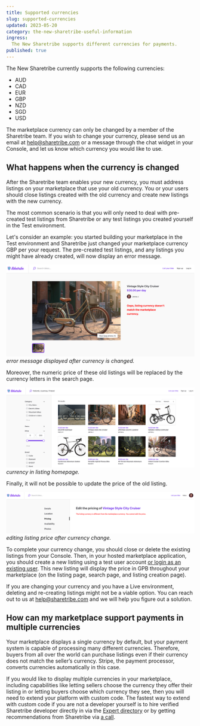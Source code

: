 ```yaml
---
title: Supported currencies 
slug: supported-currencies 
updated: 2023-05-20 
category: the-new-sharetribe-useful-information
ingress:
  The New Sharetribe supports different currencies for payments. 
published: true
---
```


The New Sharetribe currently supports the following currencies: 

- AUD
- CAD
- EUR
- GBP
- NZD
- SGD
- USD

The marketplace currency can only be changed by a member of the Sharetribe team. If you wish to change your currency, please send us an email at help@sharetribe.com or a message through the chat widget in your Console, and let us know which currency you would like to use.

## What happens when the currency is changed

After the Sharetribe team enables your new currency, you must address listings on your marketplace that use your old currency. You or your users should close listings created with the old currency and create new listings with the new currency. 

The most common scenario is that you will only need to deal with pre-created test listings from Sharetribe or any test listings you created yourself in the Test environment. 


Let's consider an example: you started building your marketplace in the Test environment and Sharetribe just changed your marketplace currency GBP per your request. The pre-created test listings, and any listings you might have already created, will now display an error message. 

![biketribe_currency_usd](./biketribe_currency_broken.png)
_error message displayed after currency is changed._

Moreover, the numeric price of these old listings will be replaced by the currency letters in the search page. 

![biketribe_currency_listinghomepage](./biketribe_currency_listinghomepage_broken.png)
_currency in listing homepage._

Finally, it will not be possible to update the price of the old listing.

![biketribe_edit_listingprice](./biketribe_edit_listing_price_broken.png)
_editing listing price after currency change._

To complete your currency change, you should close or delete the existing listings from your Console. Then, in your hosted marketplace application, you should create a new listing using a test user account [or login as an existing user](https://www.sharetribe.com/docs/the-new-sharetribe/login-as-user/). This new listing will display the price in GPB throughout your marketplace (on the listing page, search page, and listing creation page). 

If you are changing your currency and you have a Live environment, deleting and re-creating listings might not be a viable option. You can reach out to us at help@sharetribe.com and we will help you figure out a solution.

## How can my marketplace support payments in multiple currencies

Your marketplace displays a single currency by default, but your payment system is capable of processing many different currencies. Therefore, buyers from all over the world can purchase listings even if their currency does not match the seller’s currency. Stripe, the payment processor, converts currencies automatically in this case. 

If you would like to display multiple currencies in your marketplace, including capabilities like letting sellers choose the currency they offer their listing in or letting buyers choose which currency they see, then you will need to extend your platform with custom code. The fastest way to extend with custom code if you are not a developer yourself is to hire  verified Sharetribe developer directly in via the [Expert directory](https://www.sharetribe.com/experts/) or by getting recommendations from Sharetribe via [a call](https://calendly.com/the-new-sharetribe-pilot-discussions/onboarding-feedback).